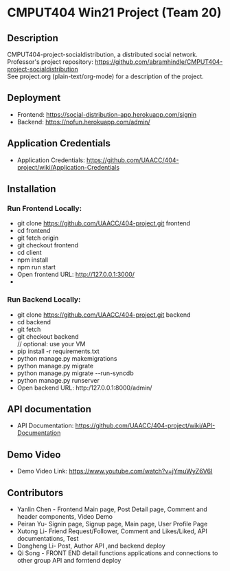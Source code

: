 # CMPUT404 Win21 Project (Team 20)

## Description
CMPUT404-project-socialdistribution, a distributed social network.<br/>
Professor's project repository: https://github.com/abramhindle/CMPUT404-project-socialdistribution<br/>
See project.org (plain-text/org-mode) for a description of the project.<br/>

## Deployment
* Frontend: https://social-distribution-app.herokuapp.com/signin <br/>
* Backend: https://nofun.herokuapp.com/admin/ <br/>

## Application Credentials 
* Application Credentials: https://github.com/UAACC/404-project/wiki/Application-Credentials <br/>

## Installation

### Run Frontend Locally:
* git clone https://github.com/UAACC/404-project.git frontend<br/>
* cd frontend<br/>
* git fetch origin<br/>
* git checkout frontend<br/>
* cd client<br/>
* npm install<br/>
* npm run start<br/>
* Open frontend URL: http://127.0.0.1:3000/ <br/>
* 
### Run Backend Locally:
* git clone https://github.com/UAACC/404-project.git backend<br/>
* cd backend<br/>
* git fetch<br/>
* git checkout backend<br/>
// optional: use your VM<br/>
* pip install -r requirements.txt
* python manage.py makemigrations<br/>
* python manage.py migrate<br/>
* python manage.py migrate --run-syncdb<br/>
* python manage.py runserver<br/>
* Open backend URL: http:/127.0.0.1:8000/admin/ <br/>

## API documentation
* API Documentation: https://github.com/UAACC/404-project/wiki/API-Documentation <br/>

## Demo Video
* Demo Video Link: https://www.youtube.com/watch?v=jYmuWyZ6V6I <br/>

## Contributors
* Yanlin Chen - Frontend Main page, Post Detail page, Comment and header components, Video Demo <br/>
* Peiran Yu- Signin page, Signup page, Main page, User Profile Page <br/>
* Xutong Li- Friend Request/Follower, Comment and Likes/Liked, API documentations, Test <br/>
* Dongheng Li- Post, Author API ,and backend deploy <br/>
* Qi Song - FRONT END detail functions applications and connections to other group API and forntend deploy <br/>



